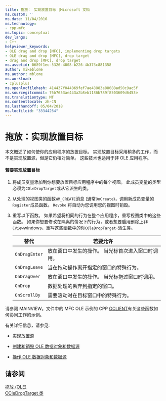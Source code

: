 ```yaml
---
title: 拖放： 实现放置目标 |Microsoft 文档
ms.custom: ''
ms.date: 11/04/2016
ms.technology:
- cpp-mfc
ms.topic: conceptual
dev_langs:
- C++
helpviewer_keywords:
- OLE drag and drop [MFC], implementing drop targets
- OLE drag and drop [MFC], drop target
- drag and drop [MFC], drop target
ms.assetid: 0689f1ec-5326-4008-b226-4b373c881358
author: mikeblome
ms.author: mblome
ms.workload:
- cplusplus
ms.openlocfilehash: 414437f044869fef7ae48883a88688ad50c9ac5f
ms.sourcegitcommit: 76b7653ae443a2b8eb1186b789f8503609d6453e
ms.translationtype: MT
ms.contentlocale: zh-CN
ms.lasthandoff: 05/04/2018
ms.locfileid: "33344264"
---
```

# <a name="drag-and-drop-implementing-a-drop-target"></a>拖放：实现放置目标
本文概述了如何使你的应用程序的放置目标。 实现放置目标采用稍多的工作，而不是实现放置源，但是它仍相对简单。 这些技术也适用于非 OLE 应用程序。  
  
#### <a name="to-implement-a-drop-target"></a>若要实现放置目标  
  
1.  将成员变量添加到你想要放置目标应用程序中的每个视图。 此成员变量的类型必须为`COleDropTarget`或从它派生的类。  
  
2.  从处理的视图类的函数`WM_CREATE`消息 (通常`OnCreate`)，调用新成员变量的`Register`成员函数。 `Revoke` 将自动为您调用您的视图时销毁。  
  
3.  重写以下函数。 如果希望将相同的行为在整个应用程序，重写视图类中的这些函数。 如果你想要修改在隔离的情况下的行为，或者想要启用删除上非`CView`windows，重写这些函数中的你`COleDropTarget`-派生类。  
  
    |替代|若要允许|  
    |--------------|--------------|  
    |`OnDragEnter`|放在窗口中发生的操作。 当光标首次进入窗口时调用。|  
    |`OnDragLeave`|当在拖动操作离开指定的窗口的特殊行为。|  
    |`OnDragOver`|放在窗口中发生的操作。 当光标拖过窗口时调用。|  
    |`OnDrop`|数据处理的丢弃到指定的窗口。|  
    |`OnScrollBy`|需要滚动时在目标窗口中的特殊行为。|  
  
 请参阅 MAINVIEW。文件中的 MFC OLE 示例的 CPP [OCLIENT](../visual-cpp-samples.md)有关这些函数如何协同工作的示例。  
  
 有关详细信息，请参见:  
  
-   [实现放置源](../mfc/drag-and-drop-implementing-a-drop-source.md)  
  
-   [创建和销毁 OLE 数据对象和数据源](../mfc/data-objects-and-data-sources-creation-and-destruction.md)  
  
-   [操作 OLE 数据对象和数据源](../mfc/data-objects-and-data-sources-manipulation.md)  
  
## <a name="see-also"></a>请参阅  
 [拖放 (OLE)](../mfc/drag-and-drop-ole.md)   
 [COleDropTarget 类](../mfc/reference/coledroptarget-class.md)
